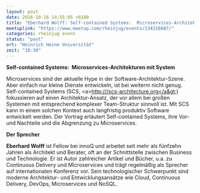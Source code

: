 ```yaml
---
layout: post
date: 2016-10-26 14:55:05 +0100
title: "Eberhard Wolff: Self-contained Systems:  Microservices-Architekturen mit System"
meetuplink: "https://www.meetup.com/rheinjug/events/234316687/"
categories: rheinjug event
status: "past"
ort: "Heinrich Heine Universität"
zeit: "18:30"
---
```


<b>Self-contained Systems:  Microservices-Architekturen mit System</b>
 
Microservices sind der aktuelle Hype in der Software-Architektur-Szene. Aber einfach nur kleine Dienste entwickeln, ist bei weiterm nicht genug. Self-contained Systems (SCS, &lt;a&gt;<a href="http:///scs-architecture.org&lt;/a&gt" class="linkified">http:///scs-architecture.org&lt;/a&gt</a>;) fokussieren auf einen Architektur-Ansatz, der vor allem bei großen Systemen mit entsprechend komplexer Team-Struktur sinnvoll ist. Mit SCS kann in einem solchen Kontext auch langfristig produktiv Software entwickelt werden. Der Vortrag erläutert Self-contained Systems, ihre Vor- und Nachteile und die Abgrenzung zu Microservices.
 
<b>Der Sprecher</b>
 
<b>Eberhard Wolff</b> ist Fellow bei innoQ und arbeitet seit mehr als fünfzehn Jahren als Architekt und Berater, oft an der Schnittstelle zwischen Business und Technologie. Er ist Autor zahlreicher Artikel und Bücher, u.a. zu Continuous Delivery und Microservices und trägt regelmäßig als Sprecher auf internationalen Konferenz vor. Sein technologischer Schwerpunkt sind moderne Architektur- und Entwicklungsansätze wie Cloud, Continuous Delivery, DevOps, Microservices und NoSQL.
 
